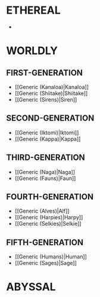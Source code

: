 # ETHEREAL
- 
# WORLDLY
## FIRST-GENERATION
- [[Generic (Kanaloa)|Kanaloa]]
- [[Generic (Shiitake)|Shiitake]]
- [[Generic (Sirens)|Siren]]
## SECOND-GENERATION
- [[Generic (Iktomi)|Iktomi]]
- [[Generic (Kappa)|Kappa]]
## THIRD-GENERATION
- [[Generic (Naga)|Naga]]
- [[Generic (Fauns)|Faun]]
## FOURTH-GENERATION
- [[Generic (Alves)|Alf]]
- [[Generic (Harpies)|Harpy]]
- [[Generic (Selkies)|Selkie]]
## FIFTH-GENERATION
- [[Generic (Humans)|Human]]
- [[Generic (Sages)|Sage]]
# ABYSSAL